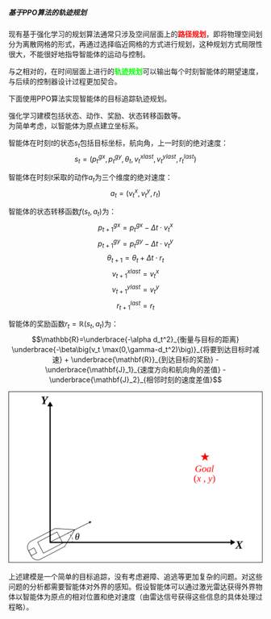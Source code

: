 ##### 基于PPO算法的轨迹规划
现有基于强化学习的规划算法通常只涉及空间层面上的<font color = 'red'>**路径规划**</font>，即将物理空间划分为离散网格的形式，再通过选择临近网格的方式进行规划，这种规划方式局限性很大，不能很好地指导智能体的运动与控制。

与之相对的，在时间层面上进行的<font color = 'lime'>**轨迹规划**</font>可以输出每个时刻智能体的期望速度，与后续的控制器设计过程更加契合。

下面使用PPO算法实现智能体的目标追踪轨迹规划。

强化学习建模包括状态、动作、奖励、状态转移函数等。  
为简单考虑，以智能体为原点建立坐标系。 

智能体在时刻$t$的状态$s_t$包括目标坐标，航向角，上一时刻的绝对速度：$$s_t=(p^{gx}_t,p^{gy}_t,\theta_t,v^{xlast}_t,v^{ylast}_t,r^{last}_t)$$


智能体在时刻$t$采取的动作$a_t$为三个维度的绝对速度：$$a_t=(v^x_t,v^y_t,r_t)$$  

智能体的状态转移函数$f(s_t,a_t)$为：$$p^{gx}_{t+1}=p^{gx}_t-\Delta t \cdot v^x_t$$  $$p^{gy}_{t+1}=p^{gy}_t-\Delta t \cdot v^y_t$$  $$\theta_{t+1}=\theta_{t}+\Delta t \cdot r_t$$  $$v^{xlast}_{t+1}=v^{x}_t$$  $$v^{ylast}_{t+1}=v^{y}_t$$   $$r^{last}_{t+1}=r_t$$ 

智能体的奖励函数$r_t = \mathbb{R}(s_t,a_t)$为：$$\mathbb{R}=\underbrace{-\alpha d_t^2}_{衡量与目标的距离} \underbrace{-\beta\big(v_t \max(0,\gamma-d_t^2)\big)}_{将要到达目标时减速} + \underbrace{\mathbf{R}}_{到达目标的奖励} - \underbrace{\mathbf{J}_1}_{速度方向和航向角的差值} - \underbrace{\mathbf{J}_2}_{相邻时刻的速度差值}$$

![图片](.\figure\figure1.svg)

上述建模是一个简单的目标追踪，没有考虑避障、追逃等更加复杂的问题。对这些问题的分析都需要智能体对外界的感知。假设智能体可以通过激光雷达获得外界物体以智能体为原点的相对位置和绝对速度（由雷达信号获得这些信息的具体处理过程略）。
